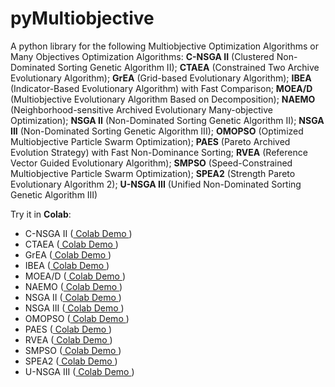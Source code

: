 # pyMultiobjective
A python library for the following Multiobjective Optimization Algorithms or Many Objectives Optimization Algorithms: **C-NSGA II** (Clustered Non-Dominated Sorting Genetic Algorithm II); **CTAEA** (Constrained Two Archive Evolutionary Algorithm); **GrEA** (Grid-based Evolutionary Algorithm); **IBEA** (Indicator-Based Evolutionary Algorithm) with Fast Comparison; **MOEA/D** (Multiobjective Evolutionary Algorithm Based on Decomposition); **NAEMO** (Neighborhood-sensitive Archived Evolutionary Many-objective Optimization); **NSGA II** (Non-Dominated Sorting Genetic Algorithm II);  **NSGA III** (Non-Dominated Sorting Genetic Algorithm III); **OMOPSO** (Optimized Multiobjective Particle Swarm Optimization); **PAES** (Pareto Archived Evolution Strategy) with Fast Non-Dominance Sorting; **RVEA** (Reference Vector Guided Evolutionary Algorithm); **SMPSO** (Speed-Constrained Multiobjective Particle Swarm Optimization); **SPEA2** (Strength Pareto Evolutionary Algorithm 2);  **U-NSGA III** (Unified Non-Dominated Sorting Genetic Algorithm III)


Try it in **Colab**:

- C-NSGA II ([ Colab Demo ](https://colab.research.google.com/drive/1sXxCWV6dDmNXmes7RDka4OqKOtM0t9YX?usp=sharing))
- CTAEA ([ Colab Demo ](https://colab.research.google.com/drive/1IC5m7JfmhT0ihWBhziQdfyq1PAHrmW1p?usp=sharing))
- GrEA ([ Colab Demo ](https://colab.research.google.com/drive/1H2w77kCGUj33qI7uIE-e68999zy1L8tf?usp=sharing))
- IBEA ([ Colab Demo ](https://colab.research.google.com/drive/1BBD0nWaE5SqL5n2Jpa_fDYgkWGSpy8xu?usp=sharing))
- MOEA/D ([ Colab Demo ](https://colab.research.google.com/drive/1BP2qM9coiOTq28ZYeQEqxHSCHBeh3-Io?usp=sharing))
- NAEMO ([ Colab Demo ](https://colab.research.google.com/drive/1ctVjjOKhLQ1DqQJ0ozcvp2pClmbwBg8O?usp=sharing))
- NSGA II ([ Colab Demo ](https://colab.research.google.com/drive/1aD1uiJOCezCG6lotMAQENGas4abEO3_6?usp=sharing))
- NSGA III ([ Colab Demo ](https://colab.research.google.com/drive/18zcEdU3NNplFiXAqH8g-oSrEhWB-uqQN?usp=sharing))
- OMOPSO ([ Colab Demo ](https://colab.research.google.com/drive/1cvSZllLYhU6UvuFM7KgDvb1YaNLZVU32?usp=sharing))
- PAES ([ Colab Demo ](https://colab.research.google.com/drive/1iz5Q9CYiLpyYEKJzd0KwQrGrZykr49TX?usp=sharing))
- RVEA ([ Colab Demo ](https://colab.research.google.com/drive/1KYYAsMM52P6lxHRk5a9P8yrnRhwCgT5i?usp=sharing))
- SMPSO ([ Colab Demo ](https://colab.research.google.com/drive/17m9AT9ORHvVqeqaRjBga1XCEuyG1EPzz?usp=sharing))
- SPEA2 ([ Colab Demo ](https://colab.research.google.com/drive/1OrxJxxAMSpKu_xSWc9UQlPOeM_mmVHmW?usp=sharing))
- U-NSGA III ([ Colab Demo ](https://colab.research.google.com/drive/1-AO_S6OlqzbA54DlMFBDGEL-wHh9hayH?usp=sharing))
